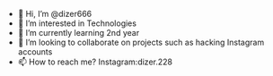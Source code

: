 - 👋 Hi, I’m @dizer666
- 👀 I’m interested in Technologies
- 🌱 I’m currently learning 2nd year
- 💞️ I’m looking to collaborate on projects such as hacking Instagram accounts
- 📫 How to reach me? Instagram:dizer.228 

<!---
dizer666/dizer666 is a ✨ special ✨ repository because its `README.md` (this file) appears on your GitHub profile.
You can click the Preview link to take a look at your changes.
--->
